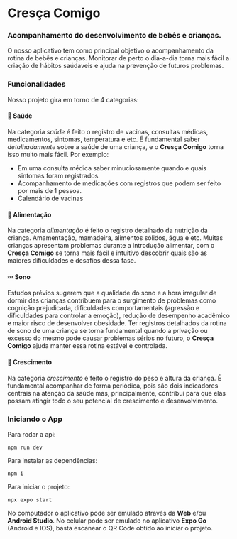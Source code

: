  # Cresça Comigo  

 ### Acompanhamento do desenvolvimento de bebês e crianças.
 O nosso aplicativo tem como principal objetivo o acompanhamento da rotina de bebês e crianças. Monitorar de perto o dia-a-dia torna mais fácil a criação de hábitos saúdaveis e ajuda na prevenção de futuros problemas.
 
### Funcionalidades 
Nosso projeto gira em torno de 4 categorias:

#### 💉 Saúde 
Na categoria _saúde_ é feito o registro de vacinas, consultas médicas, medicamentos, sintomas, temperatura e etc. É fundamental saber _detalhadamente_ sobre a saúde de uma criança, e o **Cresça Comigo** torna isso muito mais fácil. Por exemplo:
- Em uma consulta médica saber minuciosamente quando e quais sintomas foram registrados.
- Acompanhamento de medicações com registros que podem ser feito por mais de 1 pessoa.
- Calendário de vacinas

#### 🍼 Alimentação
Na categoria _alimentação_ é feito o registro detalhado da nutrição da criança. Amamentação, mamadeira, alimentos sólidos, água e etc. Muitas crianças apresentam problemas durante a introdução alimentar, com o **Cresça Comigo** se torna mais fácil e intuitivo descobrir quais são as maiores dificuldades e desafios dessa fase. 

#### 💤 Sono 
Estudos prévios sugerem que a qualidade do sono e a hora irregular de dormir das crianças contribuem para o surgimento de problemas como cognição prejudicada, dificuldades comportamentais (agressão e dificuldades para controlar a emoção), redução de desempenho acadêmico e maior risco de desenvolver obesidade. Ter registros detalhados da rotina de sono de uma criança se torna fundamental quando a privação ou excesso do mesmo pode causar problemas sérios no futuro, o **Cresça Comigo** ajuda manter essa rotina estável e controlada.

#### 📏 Crescimento 
Na categoria _crescimento_ é feito o registro do peso e altura da criança. É fundamental acompanhar de forma periódica, pois são dois indicadores centrais na atenção da saúde mas, principalmente, contribui para que elas possam atingir todo o seu potencial de crescimento e desenvolvimento. 


### Iniciando o App
Para rodar a api:
``` 
npm run dev
```
Para instalar as dependências:
``` 
npm i
```
Para iniciar o projeto: 
``` 
npx expo start
```
No computador o aplicativo pode ser emulado através da **Web** e/ou **Android Studio**. No celular pode ser emulado no aplicativo **Expo Go** (Android e IOS), basta escanear o QR Code obtido ao iniciar o projeto.



